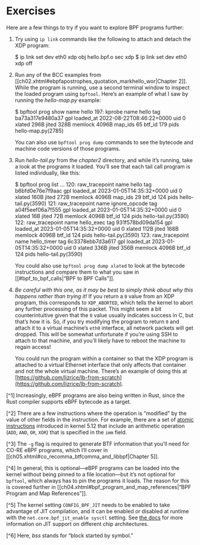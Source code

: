# Exercises

Here are a few things to try if you want to explore BPF programs further:

1.  Try using `ip link` commands like the following to attach and detach the XDP program:
    
    $ ip link set dev eth0 xdp obj hello.bpf.o sec xdp
    $ ip link set dev eth0 xdp off
    
2.  Run any of the BCC examples from [[ch02.xhtml#ebpfapostrophes_quotation_markhello_wor|Chapter 2]]. While the program is running, use a second terminal window to inspect the loaded program using `bpftool`. Here’s an example of what I saw by running the _hello-map.py_ example:
    
    $ bpftool prog show name hello 
    197: kprobe  name hello  tag ba73a317e9480a37  gpl
            loaded\_at 2022-08-22T08:46:22+0000  uid 0
            xlated 296B  jited 328B  memlock 4096B  map\_ids 65
            btf\_id 179
            pids hello-map.py(2785)
    
    You can also use `bpftool prog dump` commands to see the bytecode and machine code versions of those programs.
    
3.  Run _hello-tail.py_ from the _chapter2_ directory, and while it’s running, take a look at the programs it loaded. You’ll see that each tail call program is listed individually, like this:
    
    $ bpftool prog list 
    ...
    120: raw\_tracepoint  name hello  tag b6bfd0e76e7f9aac  gpl
            loaded\_at 2023-01-05T14:35:32+0000  uid 0
            xlated 160B  jited 272B  memlock 4096B  map\_ids 29
            btf\_id 124
            pids hello-tail.py(3590)
    121: raw\_tracepoint  name ignore\_opcode  tag a04f5eef06a7f555  gpl
            loaded\_at 2023-01-05T14:35:32+0000  uid 0
            xlated 16B  jited 72B  memlock 4096B
            btf\_id 124
            pids hello-tail.py(3590)
    122: raw\_tracepoint  name hello\_exec  tag 931f578bd09da154  gpl
            loaded\_at 2023-01-05T14:35:32+0000  uid 0
            xlated 112B  jited 168B  memlock 4096B
            btf\_id 124
            pids hello-tail.py(3590)
    123: raw\_tracepoint  name hello\_timer  tag 6c3378ebb7d3a617  gpl
            loaded\_at 2023-01-05T14:35:32+0000  uid 0
            xlated 336B  jited 356B  memlock 4096B
            btf\_id 124
            pids hello-tail.py(3590)
    
    You could also use `bpftool prog dump xlated` to look at the bytecode instructions and compare them to what you saw in [[#bpf_to_bpf_calls|“BPF to BPF Calls”]].
    
4.  _Be careful with this one, as it may be best to simply think about why this happens rather than trying it!_ If you return a `0` value from an XDP program, this corresponds to `XDP_ABORTED`, which tells the kernel to abort any further processing of this packet. This might seem a bit counterintuitive given that the `0` value usually indicates success in C, but that’s how it is. So, if you try modifying the program to return `0` and attach it to a virtual machine’s `eth0` interface, all network packets will get dropped. This will be somewhat unfortunate if you’re using SSH to attach to that machine, and you’ll likely have to reboot the machine to regain access!
    
    You could run the program within a container so that the XDP program is attached to a virtual Ethernet interface that only affects that container and not the whole virtual machine. There’s an example of doing this at [https://github.com/lizrice/lb-from-scratch](https://github.com/lizrice/lb-from-scratch).
    

[^1] Increasingly, eBPF programs are also being written in Rust, since the Rust compiler supports eBPF bytecode as a target.

[^2] There are a few instructions where the operation is “modified” by the value of other fields in the instruction. For example, there are a set of [atomic instructions](https://oreil.ly/oyTI7) introduced in kernel 5.12 that include an arithmetic operation (`ADD`, `AND`, `OR`, `XOR`) that is specified in the `imm` field.

[^3] The `-g` flag is required to generate BTF information that you’ll need for CO-RE eBPF programs, which I’ll cover in [[ch05.xhtml#co_recomma_btfcomma_and_libbpf|Chapter 5]].

[^4] In general, this is optional—eBPF programs can be loaded into the kernel without being pinned to a file location—but it’s not optional for `bpftool`, which always has to pin the programs it loads. The reason for this is covered further in [[ch04.xhtml#bpf_program_and_map_references|“BPF Program and Map References”]].

[^5] The kernel setting `CONFIG_BPF_JIT` needs to be enabled to take advantage of JIT compilation, and it can be enabled or disabled at runtime with the `net.core.bpf_jit_enable sysctl` setting. See [the docs](https://oreil.ly/4-xi6) for more information on JIT support on different chip architectures.

[^6] Here, _bss_ stands for “block started by symbol.”